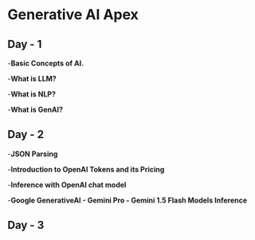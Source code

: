 # Generative AI Apex

## Day - 1

-**Basic Concepts of AI.**

-**What is LLM?**

-**What is NLP?**

-**What is GenAI?**

## Day - 2

-**JSON Parsing**

-**Introduction to OpenAI Tokens and its Pricing**

-**Inference with OpenAI chat model**

-**Google GenerativeAI - Gemini Pro - Gemini 1.5 Flash Models Inference**

## Day - 3
